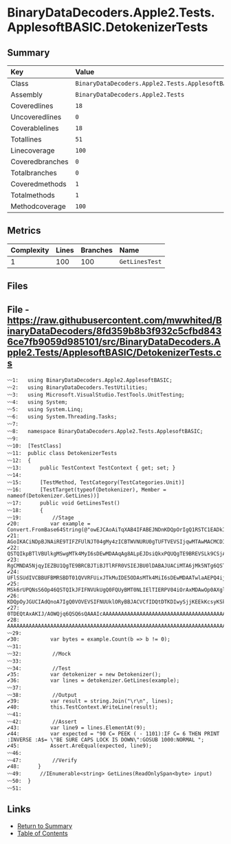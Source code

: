 ﻿# BinaryDataDecoders.Apple2.Tests.ApplesoftBASIC.DetokenizerTests

## Summary

| Key             | Value                                                             |
| :-------------- | :---------------------------------------------------------------- |
| Class           | `BinaryDataDecoders.Apple2.Tests.ApplesoftBASIC.DetokenizerTests` |
| Assembly        | `BinaryDataDecoders.Apple2.Tests`                                 |
| Coveredlines    | `18`                                                              |
| Uncoveredlines  | `0`                                                               |
| Coverablelines  | `18`                                                              |
| Totallines      | `51`                                                              |
| Linecoverage    | `100`                                                             |
| Coveredbranches | `0`                                                               |
| Totalbranches   | `0`                                                               |
| Coveredmethods  | `1`                                                               |
| Totalmethods    | `1`                                                               |
| Methodcoverage  | `100`                                                             |

## Metrics

| Complexity | Lines | Branches | Name           |
| :--------- | :---- | :------- | :------------- |
| 1          | 100   | 100      | `GetLinesTest` |

## Files

## File - https://raw.githubusercontent.com/mwwhited/BinaryDataDecoders/8fd359b8b3f932c5cfbd8436ce7fb9059d985101/src/BinaryDataDecoders.Apple2.Tests/ApplesoftBASIC/DetokenizerTests.cs

```CSharp
〰1:   using BinaryDataDecoders.Apple2.ApplesoftBASIC;
〰2:   using BinaryDataDecoders.TestUtilities;
〰3:   using Microsoft.VisualStudio.TestTools.UnitTesting;
〰4:   using System;
〰5:   using System.Linq;
〰6:   using System.Threading.Tasks;
〰7:   
〰8:   namespace BinaryDataDecoders.Apple2.Tests.ApplesoftBASIC;
〰9:   
〰10:  [TestClass]
〰11:  public class DetokenizerTests
〰12:  {
〰13:      public TestContext TestContext { get; set; }
〰14:  
〰15:      [TestMethod, TestCategory(TestCategories.Unit)]
〰16:      [TestTarget(typeof(Detokenizer), Member = nameof(Detokenizer.GetLines))]
〰17:      public void GetLinesTest()
〰18:      {
〰19:          //Stage
✔20:          var example = Convert.FromBase64String(@"owEJCAoAiTqXAB4IFABEJNDnKDQpOrIgQ1RSTC1EADkIHgCiMjpBJNAiQVBQTEUgSUkiOrAxMDAw
✔21:  AGoIKACiNDpBJNAiRE9TIFZFUlNJT04gMy4zICBTWVNURU0gTUFTVEVSIjqwMTAwMACMCDIAojc6
✔22:  QSTQIkpBTlVBUlkgMSwgMTk4MyI6sDEwMDAAqAg8ALpEJDsiQkxPQUQgTE9BREVSLk9CSjAiAM8I
✔23:  RgCMNDA5NjqyIEZBU1QgTE9BRCBJTiBJTlRFR0VSIEJBU0lDABAJUACiMTA6jMk5NTg6QSTQIkNP
✔24:  UFlSSUdIVCBBUFBMRSBDT01QVVRFUixJTkMuIDE5ODAsMTk4MiI6sDEwMDAATwlaAEPQ4ijJMTEw
✔25:  MSk6rUPQNsS6Op46QSTQIkJFIFNVUkUgQ0FQUyBMT0NLIElTIERPV04iOrAxMDAwOp0AXglkALrn
✔26:  KDQpOyJGUCIAdQnoA7IgQ0VOVEVSIFNUUklORyBBJACVCfIDQtDTKDIwySjjKEEkKcsyKSk6rULQ
✔27:  0TDEQtAxAKIJ/AOWQjq6QSQ6sQAAAIcAAAAAAAAAAAAAAAAAAAAAAAAAAAAAAAAAAAAAAAAAAAAA
✔28:  AAAAAAAAAAAAAAAAAAAAAAAAAAAAAAAAAAAAAAAAAAAAAAAAAAAAAAAAAAAAAAAAAAAAAAAAAAA=");
〰29:  
✔30:          var bytes = example.Count(b => b != 0);
〰31:  
〰32:          //Mock
〰33:  
〰34:          //Test
✔35:          var detokenizer = new Detokenizer();
✔36:          var lines = detokenizer.GetLines(example);
〰37:  
〰38:          //Output
✔39:          var result = string.Join("\r\n", lines);
✔40:          this.TestContext.WriteLine(result);
〰41:  
〰42:          //Assert
✔43:          var line9 = lines.ElementAt(9);
✔44:          var expected = "90 C= PEEK ( - 1101):IF C= 6 THEN PRINT :INVERSE :A$= \"BE SURE CAPS LOCK IS DOWN\":GOSUB 1000:NORMAL ";
✔45:          Assert.AreEqual(expected, line9);
〰46:  
〰47:          //Verify
✔48:      }
〰49:      //IEnumerable<string> GetLines(ReadOnlySpan<byte> input)
〰50:  }
〰51:  
```

## Links

* [Return to Summary](Summary.md)
* [Table of Contents](../TOC.md)

